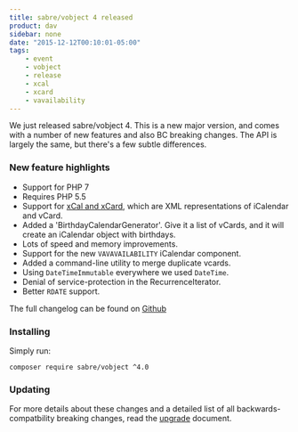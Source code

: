 ```yaml
---
title: sabre/vobject 4 released
product: dav
sidebar: none
date: "2015-12-12T00:10:01-05:00"
tags:
    - event
    - vobject
    - release
    - xcal
    - xcard
    - vavailability
---
```


We just released sabre/vobject 4. This is a new major version, and comes with a
number of new features and also BC breaking changes. The API is largely the
same, but there's a few subtle differences.

### New feature highlights

* Support for PHP 7
* Requires PHP 5.5
* Support for [xCal and xCard][2], which are XML representations of iCalendar
  and vCard.  
* Added a 'BirthdayCalendarGenerator'. Give it a list of vCards, and it will
  create an iCalendar object with birthdays.
* Lots of speed and memory improvements.  
* Support for the new `VAVAVAILABILITY` iCalendar component.
* Added a command-line utility to merge duplicate vcards.
* Using `DateTimeImmutable` everywhere we used `DateTime`.
* Denial of service-protection in the RecurrenceIterator.
* Better `RDATE` support.

The full changelog can be found on [Github][1]

### Installing

Simply run:

    composer require sabre/vobject ^4.0

### Updating

For more details about these changes and a detailed list of all backwards-
compatbility breaking changes, read the [upgrade][3] document.


[1]: https://github.com/fruux/sabre-vobject/blob/4.0.0/CHANGELOG.md
[2]: /vobject/xcal_xcard/
[3]: /vobject/upgrade_to_4/
